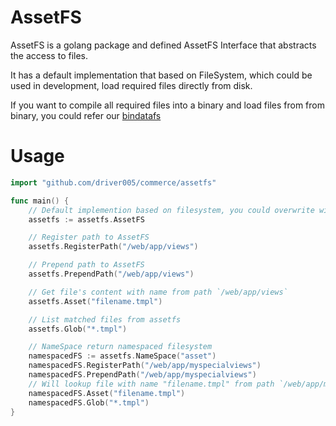 # AssetFS

AssetFS is a golang package and defined AssetFS Interface that abstracts the access to files.

It has a default implementation that based on FileSystem, which could be used in development, load required files directly from disk.

If you want to compile all required files into a binary and load files from from binary, you could refer our [bindatafs](http://github.com/driver005/commerce/bindatafs)

# Usage

```go
import "github.com/driver005/commerce/assetfs"

func main() {
	// Default implemention based on filesystem, you could overwrite with other implemention, for example bindatafs will do this.
	assetfs := assetfs.AssetFS

	// Register path to AssetFS
	assetfs.RegisterPath("/web/app/views")

	// Prepend path to AssetFS
	assetfs.PrependPath("/web/app/views")

	// Get file's content with name from path `/web/app/views`
	assetfs.Asset("filename.tmpl")

	// List matched files from assetfs
	assetfs.Glob("*.tmpl")

	// NameSpace return namespaced filesystem
	namespacedFS := assetfs.NameSpace("asset")
	namespacedFS.RegisterPath("/web/app/myspecialviews")
	namespacedFS.PrependPath("/web/app/myspecialviews")
	// Will lookup file with name "filename.tmpl" from path `/web/app/myspecialviews` but not `/web/app/views`
	namespacedFS.Asset("filename.tmpl")
	namespacedFS.Glob("*.tmpl")
}
```

